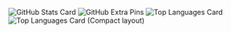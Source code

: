 ![GitHub Stats Card](https://github-readme-stats.vercel.app/api?username=slablove)
![GitHub Extra Pins](https://github-readme-stats.vercel.app/api/pin/?username=slablove&repo=homebridge-switchbot-for-mac)
![Top Languages Card](https://github-readme-stats.vercel.app/api/top-langs/?username=slablove)
![Top Languages Card (Compact layout)](https://github-readme-stats.vercel.app/api/top-langs/?username=slablove&layout=compact)
